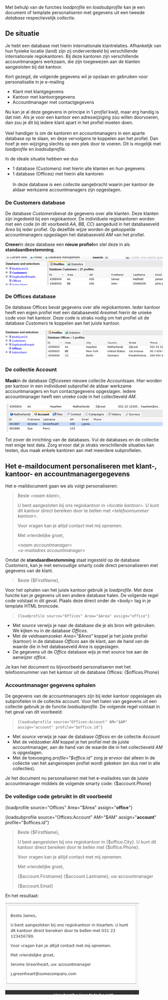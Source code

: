 Met behulp van de functies *loadprofile* en *loadsubprofile* kan je een
document of template personaliseren met gegevens uit een tweede
*database* respectievelijk *collectie*.

De situatie
-----------

Je hebt een database met hierin internationale klantrelaties.
Afhankelijk van hun fysieke locatie (land) zijn zij onderverdeeld bij
verschillende internationale regiokantoren. Bij deze kantoren zijn
verschillende accountmanagers werkzaam, die zijn toegewezen aan de
klanten aangesloten bij dat kantoor.

Kort gezegd, de volgende gegevens wil je opslaan en gebruiken voor
personalisatie in je e-mailing

-   Klant met klantgegevens
-   Kantoor met kantoorgegevens
-   Accountmanager met contactgegevens

Nu kan je al deze gegevens in principe in 1 *profiel* kwijt, maar erg
handig is dat niet. Als je voor een kantoor een adreswijziging zou
willen doorvoeren, dan zou je dit bij iedere klant apart in het profiel
moeten doen. \
\
 Veel handiger is om de kantoren en accountmanagers in een aparte
database op te slaan, en deze vervolgens te koppelen aan het profiel.
Dan hoef je een wijziging slechts op een plek door te voeren. Dit is
mogelijk met *loadprofile* en *loadsubprofile*.

In de ideale situatie hebben we dus

-   1 database (Customers) met hierin alle klanten en hun gegevens
-   1 database (Offices) met hierin alle kantoren\
    \
     In deze database is een *collectie* aangebracht waarin per kantoor
    de aldaar werkzame accountmanagers zijn opgeslagen.

### De Customers database

De database *Customers*bevat de gegevens over alle klanten. Deze klanten
zijn ingedeeld bij een regiokantoor. De individuele regiokantoren worden
met een code (in dit voorbeeld *AA, BB, CC*) aangeduid in het
databaseveld *Area* bij ieder profiel. Op dezelfde wijze worden de
gekoppelde accountmanagers opgeslagen het databaseveld *AM* van het
profiel.

**Creeer**in deze database een **nieuw profiel**en stel deze in als
**standaardbestemming**.

![](../images/customersdatabase.png)

### De Offices database

De database Offices bevat gegevens over alle regiokantoren. Ieder
kantoor heeft een eigen profiel met een databaseveld *Area*met hierin de
unieke code voor het kantoor. Deze code is straks nodig om het profiel
uit de database *Customers* te koppelen aan het juiste kantoor.

![](../images/officesdatabase.png)

### De collectie Account

**Maak**in de database *Offices*een nieuwe collectie *Accounts*aan. Hier
worden per kantoor in een individueel subprofiel de aldaar werkzame
accountmanagers en hun contactgegevens opgeslagen. Iedere accountmanager
heeft een unieke code in het collectieveld *AM*.

![](../images/collection.png)

Tot zover de inrichting van de databases. Vul de databases en de
collectie met enige test data. Zorg ervoor dat je straks verschillende
situaties kan testen, dus maak enkele kantoren aan met meerdere
subprofielen.

Het e-maildocument personaliseren met klant-, kantoor- en accountmanagergegevens
--------------------------------------------------------------------------------

Het e-maildocument gaan we als volgt personaliseren:

> Beste *\<naam klant\>*,
>
> U bent aangesloten bij ons regiokantoor in *\<locatie kantoor\>*. U
> kunt dit kantoor direct bereiken door te bellen met *\<telefoonnummer
> kantoor\>*.
>
> Voor vragen kan je altijd contact met mij opnemen.
>
> Met vriendelijke groet,
>
> *\<naam accountmanager\>\
>  \<e-mailadres accountmanager\>*

Omdat de **standaardbestemming** staat ingesteld op de database
*Customers*, kan je met eenvoudige smarty code direct personaliseren met
gegevens van de klant.

> Beste {\$FirstName},

Voor het ophalen van het juiste kantoor gebruik je *loadprofile*. Met
deze functie kan je gegevens uit een andere database halen. De volgende
regel code volstaat in dit geval. Plaats deze direct onder de \<body\>
tag in je template HTML broncode.

> `{loadprofile source="Offices" Area="$Area" assign="office"} `

-   Met *source* verwijs je naar de database die je als bron wilt
    gebruiken. We kijken nu in de database *Offices*.
-   Met de veldnaamzoeker *Area="\$Area"* koppel je het juiste profiel
    (kantoor) in de database *Offices* aan de klant, aan de hand van de
    waarde die in het databaseveld *Area* is opgeslagen.
-   De gegevens uit de *Office* database wijs je met *source* toe aan de
    aanwijzer *office*.

Je kan het document nu bijvoorbeeld personaliseren met het
telefoonnummer van het kantoor uit de database Offices:
{\$offices.Phone}

### Accountmanager gegevens ophalen

De gegevens van de accountmanagers zijn bij ieder kantoor opgeslagen als
subprofielen in de collectie account. Voor het halen van gegevens uit
een collectie gebruik je de functie *loadsubprofile*. De volgende regel
volstaat in het geval van dit voorbeeld:

> `{loadsubprofile source="Offices:Account" AM="$AM" assign="account" profile="$office.id"} `

-   Met *source* verwijs je naar de database *Offices* en de collectie
    *Account*
-   Met de veldzoeker *AM* koppel je het profiel met de juiste
    accountmanager, aan de hand van de waarde die in het collectieveld
    *AM* is opgeslagen.
-   Met de toevoeging *profile="\$office.id"* zorg je ervoor dat alleen
    in de collectie van het aangeroepen profiel wordt gekeken (en dus
    niet in alle collecties).

Je het document nu personaliseren met het e-mailadres van de juiste
accountmanager middels de volgende smarty code: {\$account.Phone}

### De volledige code gebruikt in dit voorbeeld

{loadprofile source="Offices" Area="\$Area" assign="**office**"}

{loadsubprofile source="Offices:Account" AM="\$AM" assign="**account**"
profile="\$offices.id"}

> Beste {\$FirstName},
>
> U bent aangesloten bij ons regiokantoor in {\$office.City}. U kunt dit
> kantoor direct bereiken door te bellen met {\$office.Phone}.
>
> Voor vragen kan je altijd contact met mij opnemen.
>
> Met vriendelijke groet,
>
> {\$account.Firstname} {\$account.Lastname}, uw accountmanager
>
> {\$account.Email}

En het resultaat:

![](../images/result.png)
